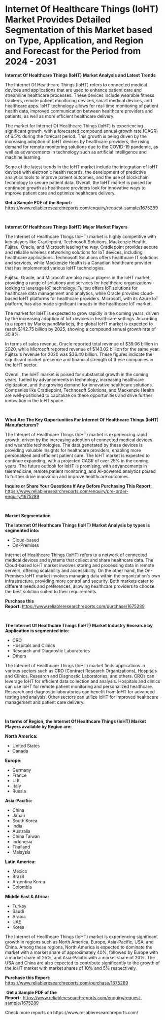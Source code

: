 <p><h1>Internet Of Healthcare Things (IoHT) Market Provides Detailed Segmentation of this Market based on Type, Application, and Region and Forecast for the Period from 2024 - 2031</h1></p><p><strong>Internet Of Healthcare Things (IoHT) Market Analysis and Latest Trends</strong></p>
<p><p>The Internet Of Healthcare Things (IoHT) refers to connected medical devices and applications that are used to enhance patient care and streamline healthcare processes. These devices include wearable fitness trackers, remote patient monitoring devices, smart medical devices, and healthcare apps. IoHT technology allows for real-time monitoring of patient health data, improved communication between healthcare providers and patients, as well as more efficient healthcare delivery.</p><p>The market for Internet Of Healthcare Things (IoHT) is experiencing significant growth, with a forecasted compound annual growth rate (CAGR) of 6.5% during the forecast period. This growth is being driven by the increasing adoption of IoHT devices by healthcare providers, the rising demand for remote monitoring solutions due to the COVID-19 pandemic, as well as advancements in technology such as artificial intelligence and machine learning.</p><p>Some of the latest trends in the IoHT market include the integration of IoHT devices with electronic health records, the development of predictive analytics tools to improve patient outcomes, and the use of blockchain technology to secure patient data. Overall, the IoHT market is poised for continued growth as healthcare providers look for innovative ways to improve patient care and optimize healthcare delivery.</p></p>
<p><strong>Get a Sample PDF of the Report:&nbsp;</strong> <a href="https://www.reliableresearchreports.com/enquiry/request-sample/1675289">https://www.reliableresearchreports.com/enquiry/request-sample/1675289</a></p>
<p>&nbsp;</p>
<p><strong>Internet Of Healthcare Things (IoHT) Major Market Players</strong></p>
<p><p>The Internet of Healthcare Things (IoHT) market is highly competitive with key players like Cradlepoint, Technosoft Solutions, Mackenzie Health, Fujitsu, Oracle, and Microsoft leading the way. Cradlepoint provides secure and reliable wireless networking solutions for IoT devices, including healthcare applications. Technosoft Solutions offers healthcare IT solutions and services, while Mackenzie Health is a Canadian healthcare provider that has implemented various IoHT technologies.</p><p>Fujitsu, Oracle, and Microsoft are also major players in the IoHT market, providing a range of solutions and services for healthcare organizations looking to leverage IoT technology. Fujitsu offers IoT solutions for healthcare data management and analytics, while Oracle provides cloud-based IoHT platforms for healthcare providers. Microsoft, with its Azure IoT platform, has also made significant inroads in the healthcare IoT market.</p><p>The market for IoHT is expected to grow rapidly in the coming years, driven by the increasing adoption of IoT devices in healthcare settings. According to a report by MarketsandMarkets, the global IoHT market is expected to reach $142.75 billion by 2025, showing a compound annual growth rate of 30.8%.</p><p>In terms of sales revenue, Oracle reported total revenue of $39.06 billion in 2020, while Microsoft reported revenue of $143.02 billion for the same year. Fujitsu's revenue for 2020 was $36.40 billion. These figures indicate the significant market presence and financial strength of these companies in the IoHT sector.</p><p>Overall, the IoHT market is poised for substantial growth in the coming years, fueled by advancements in technology, increasing healthcare digitization, and the growing demand for innovative healthcare solutions. Companies like Cradlepoint, Technosoft Solutions, and Mackenzie Health are well-positioned to capitalize on these opportunities and drive further innovation in the IoHT space.</p></p>
<p>&nbsp;</p>
<p><strong>What Are The Key Opportunities For Internet Of Healthcare Things (IoHT) Manufacturers?</strong></p>
<p><p>The Internet of Healthcare Things (IoHT) market is experiencing rapid growth, driven by the increasing adoption of connected medical devices and wearable technologies. The data generated by these devices is providing valuable insights for healthcare providers, enabling more personalized and efficient patient care. The IoHT market is expected to continue expanding, with a projected CAGR of over 25% in the coming years. The future outlook for IoHT is promising, with advancements in telemedicine, remote patient monitoring, and AI-powered analytics poised to further drive innovation and improve healthcare outcomes.</p></p>
<p><strong>Inquire or Share Your Questions If Any Before Purchasing This Report:</strong> <a href="https://www.reliableresearchreports.com/enquiry/pre-order-enquiry/1675289">https://www.reliableresearchreports.com/enquiry/pre-order-enquiry/1675289</a></p>
<p>&nbsp;</p>
<p><strong>Market Segmentation</strong></p>
<p><strong>The Internet Of Healthcare Things (IoHT) Market Analysis by types is segmented into:</strong></p>
<p><ul><li>Cloud-based</li><li>On-Premises</li></ul></p>
<p><p>Internet of Healthcare Things (IoHT) refers to a network of connected medical devices and systems that collect and share healthcare data. The Cloud-based IoHT market involves storing and processing data in remote servers, offering scalability and accessibility. On the other hand, the On-Premises IoHT market involves managing data within the organization's own infrastructure, providing more control and security. Both markets cater to different needs and preferences, allowing healthcare providers to choose the best solution suited to their requirements.</p></p>
<p><strong>Purchase this Report:&nbsp;</strong><a href="https://www.reliableresearchreports.com/purchase/1675289">https://www.reliableresearchreports.com/purchase/1675289</a></p>
<p>&nbsp;</p>
<p><strong>The Internet Of Healthcare Things (IoHT) Market Industry Research by Application is segmented into:</strong></p>
<p><ul><li>CRO</li><li>Hospitals and Clinics</li><li>Research and Diagnostic Laboratories</li><li>Others</li></ul></p>
<p><p>The Internet of Healthcare Things (IoHT) market finds applications in various sectors such as CRO (Contract Research Organizations), Hospitals and Clinics, Research and Diagnostic Laboratories, and others. CROs can leverage IoHT for efficient data collection and analysis. Hospitals and clinics can use IoHT for remote patient monitoring and personalized healthcare. Research and diagnostic laboratories can benefit from IoHT for advanced testing and analysis. Other sectors can utilize IoHT for improved healthcare management and patient care delivery.</p></p>
<p>&nbsp;</p>
<p><strong>In terms of Region, the Internet Of Healthcare Things (IoHT) Market Players available by Region are:</strong></p>
<p>
    <p> <strong> North America: </strong>
        <ul>
            <li>United States</li>
            <li>Canada</li>
        </ul>
        </p> 
    <p> <strong> Europe: </strong>
        <ul>
            <li>Germany</li>
            <li>France</li>
            <li>U.K.</li>
            <li>Italy</li>
            <li>Russia</li>
        </ul>
        </p> 
    <p> <strong> Asia-Pacific: </strong>
        <ul>
            <li>China</li>
            <li>Japan</li>
            <li>South Korea</li>
            <li>India</li>
            <li>Australia</li>
            <li>China Taiwan</li>
            <li>Indonesia</li>
            <li>Thailand</li>
            <li>Malaysia</li>
        </ul>
        </p> 
    <p> <strong> Latin America: </strong>
        <ul>
            <li>Mexico</li>
            <li>Brazil</li>
            <li>Argentina Korea</li>
            <li>Colombia</li>
        </ul>
        </p> 
    <p> <strong> Middle East & Africa: </strong>
        <ul>
            <li>Turkey</li>
            <li>Saudi</li>
            <li>Arabia</li>
            <li>UAE</li>
            <li>Korea</li>
        </ul>
    </p>
    </p>
<p><p>The Internet of Healthcare Things (IoHT) market is experiencing significant growth in regions such as North America, Europe, Asia-Pacific, USA, and China. Among these regions, North America is expected to dominate the market with a market share of approximately 40%, followed by Europe with a market share of 25%, and Asia-Pacific with a market share of 20%. The USA and China are also expected to contribute significantly to the growth of the IoHT market with market shares of 10% and 5% respectively.</p></p>
<p><strong>Purchase this Report: </strong><a href="https://www.reliableresearchreports.com/purchase/1675289">https://www.reliableresearchreports.com/purchase/1675289</a></p>
<p>&nbsp;<strong>Get a Sample PDF of the Report:&nbsp;&nbsp;</strong><a href="https://www.reliableresearchreports.com/enquiry/request-sample/1675289">https://www.reliableresearchreports.com/enquiry/request-sample/1675289</a></p>
<p><strong></strong></p>
<p>Check more reports on https://www.reliableresearchreports.com/</p>